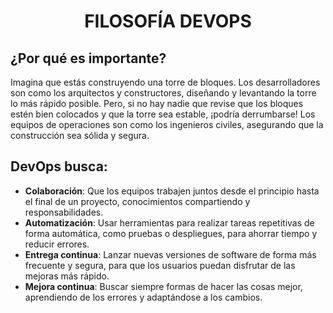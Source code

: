  <h1 align="center"> FILOSOFÍA DEVOPS </h1>  

## ¿Por qué es importante?  
Imagina que estás construyendo una torre de bloques. Los desarrolladores son como los arquitectos y constructores, diseñando y levantando la torre lo más rápido posible. Pero, si no hay nadie que revise que los bloques estén bien colocados y que la torre sea estable, ¡podría derrumbarse! Los equipos de operaciones son como los ingenieros civiles, asegurando que la construcción sea sólida y segura.  

## DevOps busca:  
- **Colaboración**: Que los equipos trabajen juntos desde el principio hasta el final de un proyecto, conocimientos compartiendo y responsabilidades.  
- **Automatización**: Usar herramientas para realizar tareas repetitivas de forma automática, como pruebas o despliegues, para ahorrar tiempo y reducir errores.  
- **Entrega continua**: Lanzar nuevas versiones de software de forma más frecuente y segura, para que los usuarios puedan disfrutar de las mejoras más rápido.  
- **Mejora continua**: Buscar siempre formas de hacer las cosas mejor, aprendiendo de los errores y adaptándose a los cambios.  
